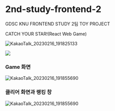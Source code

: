 # 2nd-study-frontend-2

GDSC KNU FRONTEND STUDY 2팀 TOY PROJECT

CATCH YOUR STAR!(React Web Game)

![KakaoTalk_20230216_191825133](https://user-images.githubusercontent.com/48755156/219337808-7dc22b2f-28c1-42e8-9f4e-ab476097a45c.png)

 <img src="https://img.shields.io/badge/TypeScript-3178C6?style=flat&logo=TypeScript&logoColor=white"/>

### Game 화면

![KakaoTalk_20230216_191855690](https://user-images.githubusercontent.com/48755156/219338195-99e68648-8aaa-4012-9885-560aa7861a7e.png)

### 클리어 화면과 랭킹 창

![KakaoTalk_20230216_191855690](https://user-images.githubusercontent.com/48755156/219338195-99e68648-8aaa-4012-9885-560aa7861a7e.png)

